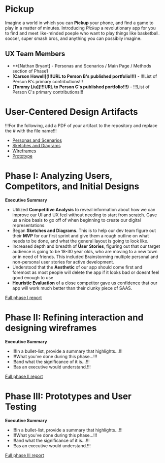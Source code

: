 # Pickup

Imagine a world in which you can **Pickup** your phone, and find a game to play in a matter of minutes. Introducing _Pickup_ a revolutionary app for you to find and meet like-minded poeple who want to play things like basketball. soccer, super smash bros, and anything you can possibily imagine.

## UX Team Members

* **[Nathan Bryant] - Personas and Scenarios / Main Page / Methods section of Phase1
* **[Carson Howell](!!!URL to Person B's published portfolio!!!)** - !!!List of Person B's primary contributions!!!
* **[Tommy Liu](!!!URL to Person C's published portfolio!!!)** - !!!List of Person C's primary contributions!!!

# User-Centered Design Artifacts
 
!!!For the following, add a PDF of your artifact to the repository and replace the # with the file name!!!

* [Personas and Scenarios](personas/)
* [Sketches and Diagrams](sketches/) 
* [Wireframes](wireframes/) 
* [Prototype](#)

# Phase I: Analyzing Users, Competitors, and Initial Designs

**Executive Summary**

* Utilized **Competitive Analysis** to reveal information about how we can improve our UI and UX feel without needing to start from scratch. Gave us a nice basis to go off of when beginning to create our digital representations
* Began **Sketches and Diagrams**. This is to help our dev team figure out their **MVP** for our first sprint and give them a rough outline on what needs to be done, and what the general layout is going to look like.
* Increased depth and breadth of **User Stories**, figuring out that our target audience is going to be 18-30 year olds, who are moving to a new town or in need of friends. This included Brainstorming multiple personal and non-personal user stories for active development.
* Understood that the **Aesthetic** of our app should come first and foremost as most people will delete the app if it looks bad or doesnt feel good enough to use
* **Heuristic Evaluation** of a close competitor gave us confidence that our app will work much better than their clunky piece of SAAS.



[Full phase I report](phaseI/)

# Phase II: Refining interaction and designing wireframes

**Executive Summary**

* !!!In a bullet-list, provide a summary that highlights...!!!
* !!!What you've done during this phase...!!!
* !!!and what the significance of it is...!!!
* !!!as an executive would understand.!!!

[Full phase II report](phaseII/)

# Phase III: Prototypes and User Testing

**Executive Summary**

* !!!In a bullet-list, provide a summary that highlights...!!!
* !!!What you've done during this phase...!!!
* !!!and what the significance of it is...!!!
* !!!as an executive would understand.!!!

[Full phase III report](phaseIII/)
